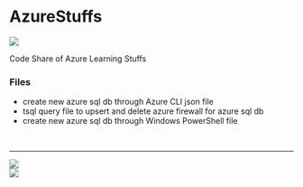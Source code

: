 # AzureStuffs

![](https://img.shields.io/github/repo-size/Arulmouzhi/AzureStuffs)

Code Share of Azure Learning Stuffs

### Files
* create new azure sql db through Azure CLI json file
* tsql query file to upsert and delete azure firewall for azure sql db
* create new azure sql db through Windows PowerShell file

<br />

---

![](https://img.shields.io/github/stars/Arulmouzhi/AzureStuffs?style=social)	
![](https://img.shields.io/github/watchers/Arulmouzhi/AzureStuffs?style=social)